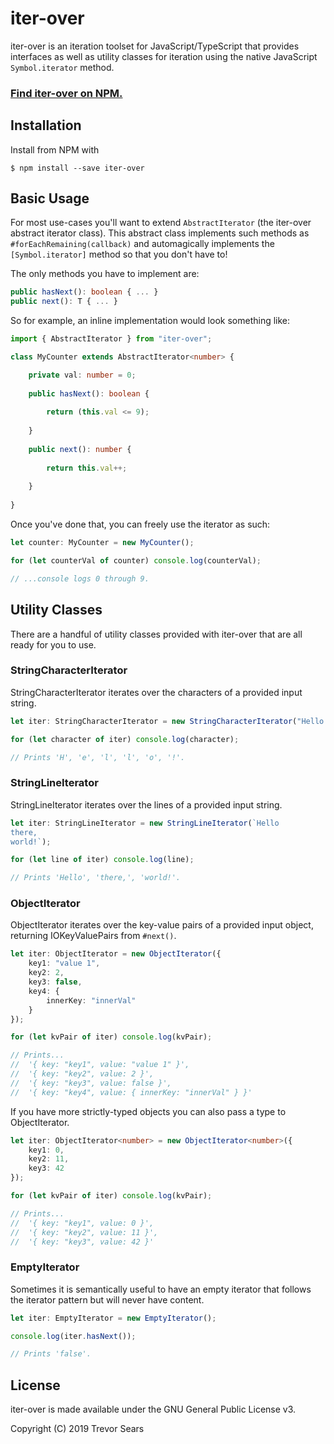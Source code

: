 # iter-over
iter-over is an iteration toolset for JavaScript/TypeScript that provides interfaces as well as utility classes for iteration using the native JavaScript `Symbol.iterator` method.

### [Find iter-over on NPM.](https://www.npmjs.com/package/iter-over)

## Installation
Install from NPM with
```
$ npm install --save iter-over
```

## Basic Usage
For most use-cases you'll want to extend `AbstractIterator` (the iter-over abstract iterator class). This abstract class implements such methods as `#forEachRemaining(callback)` and automagically implements the `[Symbol.iterator]` method so that you don't have to!

The only methods you have to implement are:

```typescript
public hasNext(): boolean { ... }
public next(): T { ... }
```

So for example, an inline implementation would look something like:

```typescript
import { AbstractIterator } from "iter-over";

class MyCounter extends AbstractIterator<number> {

	private val: number = 0;
	
	public hasNext(): boolean {
		
		return (this.val <= 9);
		
	}
	
	public next(): number {
		
		return this.val++;
		
	}
	
}
```

Once you've done that, you can freely use the iterator as such:

```typescript
let counter: MyCounter = new MyCounter();

for (let counterVal of counter) console.log(counterVal);

// ...console logs 0 through 9.
```

## Utility Classes
There are a handful of utility classes provided with iter-over that are all ready for you to use.

### StringCharacterIterator
StringCharacterIterator iterates over the characters of a provided input string.

```typescript
let iter: StringCharacterIterator = new StringCharacterIterator("Hello!");

for (let character of iter) console.log(character);

// Prints 'H', 'e', 'l', 'l', 'o', '!'.
```

### StringLineIterator
StringLineIterator iterates over the lines of a provided input string.

```typescript
let iter: StringLineIterator = new StringLineIterator(`Hello
there,
world!`);

for (let line of iter) console.log(line);

// Prints 'Hello', 'there,', 'world!'.
```

### ObjectIterator
ObjectIterator iterates over the key-value pairs of a provided input object, returning IOKeyValuePairs from `#next()`.

```typescript
let iter: ObjectIterator = new ObjectIterator({
	key1: "value 1",
	key2: 2,
	key3: false,
	key4: {
		innerKey: "innerVal"
	}
});

for (let kvPair of iter) console.log(kvPair);

// Prints...
//	'{ key: "key1", value: "value 1" }',
//	'{ key: "key2", value: 2 }',
//	'{ key: "key3", value: false }',
//	'{ key: "key4", value: { innerKey: "innerVal" } }'
```

If you have more strictly-typed objects you can also pass a type to ObjectIterator.

```typescript
let iter: ObjectIterator<number> = new ObjectIterator<number>({
	key1: 0,
	key2: 11,
	key3: 42
});

for (let kvPair of iter) console.log(kvPair);

// Prints...
//	'{ key: "key1", value: 0 }',
//	'{ key: "key2", value: 11 }',
//	'{ key: "key3", value: 42 }'
```

### EmptyIterator
Sometimes it is semantically useful to have an empty iterator that follows the iterator pattern but will never have content.

```typescript
let iter: EmptyIterator = new EmptyIterator();

console.log(iter.hasNext());

// Prints 'false'.
```

## License
iter-over is made available under the GNU General Public License v3.

Copyright (C) 2019 Trevor Sears